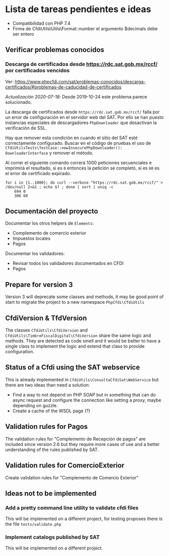 # Lista de tareas pendientes e ideas

- Compatibilidad con PHP 7.4
- Firma de CfdiUtils\Utils\Format::number el argumento $decimals debe ser entero

## Verificar problemas conocidos

### Descarga de certificados desde <https://rdc.sat.gob.mx/rccf/> por certificados vencidos

Ver: <https://www.phpcfdi.com/sat/problemas-conocidos/descarga-certificados/#problemas-de-caducidad-de-certificados>

*Actualización 2020-07-18*: Desde 2019-10-24 este problema parece solucionado.

La descarga de certificados desde `https://rdc.sat.gob.mx/rccf/` falla por un error de configuración
en el servidor web del SAT. Por ello se han puesto instancias especiales de descargadores `PhpDownloader`
que desactivan la verificación de SSL.

Hay que remover esta condición en cuando el sitio del SAT esté correctamente configurado.
Buscar en el código de pruebas el uso de `CfdiUtilsTests\TestCase::newInsecurePhpDownloader(): DownloaderInterface`
y remover el método.

Al correr el siguiente comando correrá 1000 peticiones secuenciales e imprimirá el resultado, si es `0` entonces
la petición se completó, si es `60` es el error de certificado expirado.

```shell
for i in {1..1000}; do curl --verbose "https://rdc.sat.gob.mx/rccf/" > /dev/null 2>&1 ; echo $? ; done | sort | uniq -c
    694 0
    306 60
```

## Documentación del proyecto

Documentar los otros helpers de `Elements`:

- Complemento de comercio exterior
- Impuestos locales
- Pagos

Documentar los validadores:

- Revisar todos los validadores documentados en CFDI
- Pagos


## Prepare for version 3

Version 3 will deprecate some classes and methods, it may be good point of start to migrate the project
to a new namespace `PhpCfdi\CfdiUtils`


## CfdiVersion & TfdVersion

The classes `CfdiUtils\CfdiVersion` and `CfdiUtils\TimbreFiscalDigital\CfdiVersion`
share the same logic and methods. They are detected as code smell and it would be better
to have a single class to implement the logic and extend that class to provide configuration.


## Status of a Cfdi using the SAT webservice

This is already implemented in `CfdiUtils\ConsultaCfdiSat\WebService` but there are two
ideas than need a solution:

- Find a way to not depend on PHP SOAP but in something that can do async
  request and configure the connection like setting a proxy, maybe depending on guzzle.
- Create a cache of the WSDL page (?)


## Validation rules for Pagos

The validation rules for "Complemento de Recepción de pagos" are included since version 2.6 but
they require more cases of use and a better understanding of the rules published by SAT.


## Validation rules for ComercioExterior

Create validation rules for "Complemento de Comercio Exterior"


## Ideas not to be implemented

### Add a pretty command line utility to validate cfdi files

This will be implemented on a different project, for testing proposes there is the file `tests/validate.php`


### Implement catalogs published by SAT

This will be implemented on a different project.

